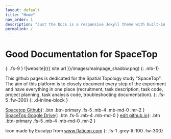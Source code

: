 ```yaml
---
layout: default
title: "Home"
nav_order: 1
description: "Just the Docs is a responsive Jekyll theme with built-in search that is easily customizable and hosted on GitHub Pages."
permalink: /
---
```


# Good Documentation for SpaceTop

{: .fs-9 }
![website]({{ site.url }}/images/mainpage_shadow.png)
{: .mb-1}

This github pages is dedicated for the Spatial Topology study "SpaceTop". The aim of this platform is to closely document every step of the experiment and have everything in one place (recruitment, task description, task code, project planning, task analysis code, troubleshooting documentation).
{: .fs-5 .fw-300}
{: .d-inline-block }

[Spacetop Github](https://github.com/spatialtopology){: .btn .btn-primary .fs-5 .mb-4 .mb-md-0 .mr-2 } [SpaceTop Google Drive](https://drive.google.com/open?id=1hC8EEWQ5k54oWWkbssdCWg6--vCz4009){: .btn .fs-5 .mb-4 .mb-md-0 }  [edit github.io](https://github.com/spatialtopology/spatialtopology.github.io){: .btn .btn-primary .fs-5 .mb-4 .mb-md-0 .mr-2 }

Icon made by Eucalyp from www.flaticon.com
{: .fs-1 .grey-lt-100 .fw-300}
<!--
[Spacetop Github](https://github.com/spatialtopology){: .btn .btn-green .fs-5 .mb-4 .mb-md-0 .mr-2 } [SpaceTop Google Drive](https://drive.google.com/open?id=1hC8EEWQ5k54oWWkbssdCWg6--vCz4009){: .btn .fs-5 .mb-4 .mb-md-0 .text-green-300}  [edit github.io](https://github.com/spatialtopology/spatialtopology.github.io){: .btn .btn-green .fs-5 .mb-4 .mb-md-0 .mr-2 } -->
